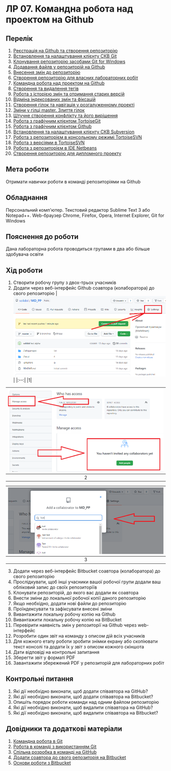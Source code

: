# ЛР 07. Командна робота над проектом на Github

## Перелік
1. [Реєстрація на Github та створення репозиторію](lab-01.md)
2. [Встановлення та налаштування клієнту СКВ Git](lab-02.md)
3. [Клонування репозиторію засобами Git for Windows](lab-03.md)
4. [Додавання файлв у репозиторій на Github ](lab-04.md)
5. [Внесення змін до репозиторію](lab-05.md)
6. [Створення репозиторію для власних лабораторних робіт](lab-06.md)
7. [Командна робота над проектом на Github ](lab-07.md)
8. [Створення та видалення тегів](lab-08.md)
9. [Робота з історією змін та отримання старих версій](lab-09.md)
10. [Відміна індексованих змін та фіксацій](lab-10.md)
11. [Створення гілок та навігація у розгалуженному проекті](lab-11.md)
12. [Зміни у гілці master. Злиття гілок](lab-12.md)
13. [Штучне створення конфлікту та його вирішення](lab-13.md)
14. [Робота з графічним клієнтом TortoiseGit](lab-14.md)
15. [Робота з графічним клієнтом Github](lab-15.md)
16. [Встановлення та налаштування клієнту СКВ Subversion](lab-16.md)
17. [Робота з репозиторієм в консольному режимі TortoiseSVN](lab-17.md)
18. [Робота з версіями в TortoiseSVN](lab-18.md)
19. [Робота з репозиторієм в IDE Netbeans](lab-19.md)
20. [Створення репозиторію для дипломного проекту](lab-20.md)

## Мета роботи

Отримати навички роботи в команді репозиторіями на Github

## Обладнання

Персональний комп'ютер. Текстовий редактор Sublime Text 3 або Notepad++. Web-браузер Chrome, Firefox, Opera, Internet Explorer, Git for Windows

## Пояснення до роботи

Дана лабораторна робота проводиться групами в два або більше здобувача освіти

## Хід роботи

1.  Створити робочу групу з двох-трьох учасників
2.  Додати через веб-інтерфейс Github соавтора (колаборатора) до свого репозиторію
|![1](img/07-010.png)|
|:--:|
|1|

|![2](img/07-020.png)|
|:--:|
|2|

|![3](img/07-030.png)|
|:--:|
|3|
3.  Додати через веб-інтерфейс Bitbucket соавтора (колаборатора) до свого репозиторію
4.  Прослідкувати, щоб інші учасники вашої робочої групи додали ваш обліковий запис до своїх репозиторіїв
5.  Клонувати репозиторій, до якого вас додали як соавтора
6.  Внести зміни до локальної робочої копії даного репозиторію
7.  Якщо необхідно, додати нові файли до репозиторію
8.  Проїндексувати та зафіксувати внесені зміни
9.  Вивантажити локальну робочу копію на Github
10.  Вивантажити локальну робочу копію на BitBucket
11.  Перевірити наявність змін у репозиторії на Github через web-інтерфейс
12.  Розробити один звіт на команду з описом дій всіх учасників
13.  Для кожного етапу роботи зробити знімки екрану або скопіювати текст консолі та додати їх у звіт з описом кожного скіншота
14.  Дати відповіді на контрольні запитання
15.  Зберегти звіт у форматі PDF
16.  Завантажити збережений PDF у репозиторій для лабораторних робіт

## Контрольні питання

1.  Які дії необхідно виконати, щоб додати співавтора на GitHub?
2.  Які дії необхідно виконати, щоб додати співавтора на Bitbucket?
3.  Опишіть порядок роботи команди над одним файлом репозиторію
4.  Які дії необхідно виконати, щоб видалити співавтора на GitHub?
5.  Які дії необхідно виконати, щоб видалити співавтора на Bitbucket?

## Довідники та додаткові матеріали

1.  [Командна робота в Git](https://habr.com/ru/post/75990/)
2.  [Робота в команді з використанням Git](https://www.blend4web.com/doc/ru/git_short_manual.html)
3.  [Спільна розробка в команді на GitHub](https://code.tutsplus.com/ru/articles/team-collaboration-with-github--net-29876)
4.  [Додати соавтора до свого репозиторія на Bitbucket](https://learntutorials.net/ru/bitbucket/topic/8102/%D0%B4%D0%BE%D0%B1%D0%B0%D0%B2%D0%B8%D1%82%D1%8C-%D1%81%D0%BE%D0%B0%D0%B2%D1%82%D0%BE%D1%80%D0%BE%D0%B2-%D0%B2-%D1%80%D0%B5%D0%BF%D0%BE%D0%B7%D0%B8%D1%82%D0%BE%D1%80%D0%B8%D0%B9)
5.  [Основи роботи з Bitbucket](https://bitbucket.org/product/ru/guides/basics/four-starting-steps#step-1-put-your-code-in-bitbucket)